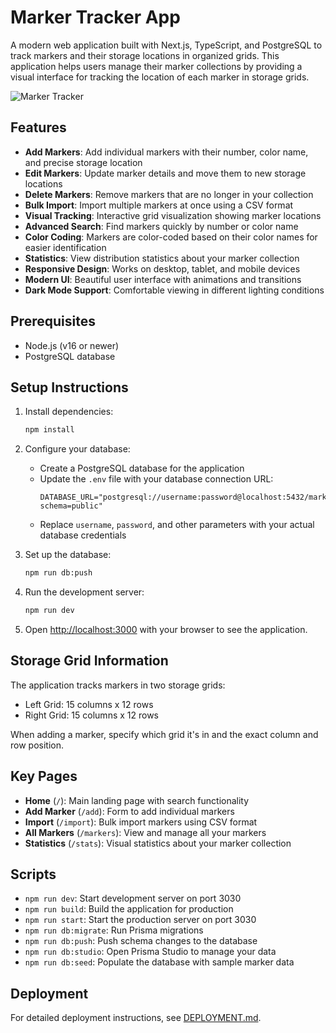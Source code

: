 # Marker Tracker App

A modern web application built with Next.js, TypeScript, and PostgreSQL to track markers and their storage locations in organized grids. This application helps users manage their marker collections by providing a visual interface for tracking the location of each marker in storage grids.

![Marker Tracker](https://via.placeholder.com/800x400?text=Marker+Tracker+App)

## Features

- **Add Markers**: Add individual markers with their number, color name, and precise storage location
- **Edit Markers**: Update marker details and move them to new storage locations
- **Delete Markers**: Remove markers that are no longer in your collection
- **Bulk Import**: Import multiple markers at once using a CSV format
- **Visual Tracking**: Interactive grid visualization showing marker locations
- **Advanced Search**: Find markers quickly by number or color name
- **Color Coding**: Markers are color-coded based on their color names for easier identification
- **Statistics**: View distribution statistics about your marker collection
- **Responsive Design**: Works on desktop, tablet, and mobile devices
- **Modern UI**: Beautiful user interface with animations and transitions
- **Dark Mode Support**: Comfortable viewing in different lighting conditions

## Prerequisites

- Node.js (v16 or newer)
- PostgreSQL database

## Setup Instructions

1. Install dependencies:
   ```bash
   npm install
   ```

2. Configure your database:
   - Create a PostgreSQL database for the application
   - Update the `.env` file with your database connection URL:
     ```
     DATABASE_URL="postgresql://username:password@localhost:5432/marker_tracker?schema=public"
     ```
   - Replace `username`, `password`, and other parameters with your actual database credentials

3. Set up the database:
   ```bash
   npm run db:push
   ```

4. Run the development server:
   ```bash
   npm run dev
   ```

5. Open [http://localhost:3000](http://localhost:3000) with your browser to see the application.

## Storage Grid Information

The application tracks markers in two storage grids:
- Left Grid: 15 columns x 12 rows
- Right Grid: 15 columns x 12 rows

When adding a marker, specify which grid it's in and the exact column and row position.

## Key Pages

- **Home** (`/`): Main landing page with search functionality
- **Add Marker** (`/add`): Form to add individual markers
- **Import** (`/import`): Bulk import markers using CSV format
- **All Markers** (`/markers`): View and manage all your markers
- **Statistics** (`/stats`): Visual statistics about your marker collection

## Scripts

- `npm run dev`: Start development server on port 3030
- `npm run build`: Build the application for production
- `npm run start`: Start the production server on port 3030
- `npm run db:migrate`: Run Prisma migrations
- `npm run db:push`: Push schema changes to the database
- `npm run db:studio`: Open Prisma Studio to manage your data
- `npm run db:seed`: Populate the database with sample marker data

## Deployment

For detailed deployment instructions, see [DEPLOYMENT.md](DEPLOYMENT.md).
